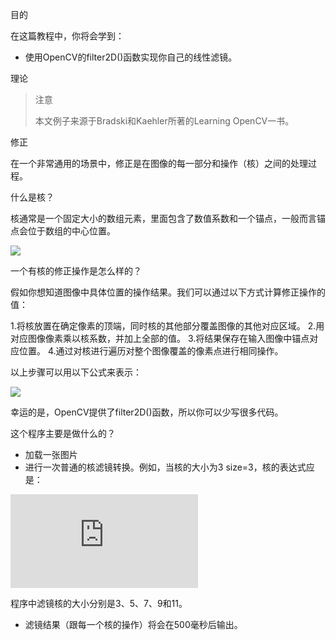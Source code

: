 目的

在这篇教程中，你将会学到：

* 使用OpenCV的filter2D()函数实现你自己的线性滤镜。

理论

> 注意
> 
> 本文例子来源于Bradski和Kaehler所著的Learning OpenCV一书。

修正

在一个非常通用的场景中，修正是在图像的每一部分和操作（核）之间的处理过程。

什么是核？

核通常是一个固定大小的数组元素，里面包含了数值系数和一个锚点，一般而言锚点会位于数组的中心位置。

![](https://docs.opencv.org/4.1.0/filter_2d_tutorial_kernel_theory.png)

一个有核的修正操作是怎么样的？

假如你想知道图像中具体位置的操作结果。我们可以通过以下方式计算修正操作的值：

1.将核放置在确定像素的顶端，同时核的其他部分覆盖图像的其他对应区域。
2.用对应图像像素乘以核系数，并加上全部的值。
3.将结果保存在输入图像中锚点对应位置。
4.通过对核进行遍历对整个图像覆盖的像素点进行相同操作。

以上步骤可以用以下公式来表示：

![](http://latex.codecogs.com/gif.latex?H(x,y)=\sum_{i=0}^{M_{i}-1}\sum_{j=0}^{M_{j}-1}I(x+i-a_{i},y+j-a_{j})K(i,j))

幸运的是，OpenCV提供了filter2D()函数，所以你可以少写很多代码。

这个程序主要是做什么的？

* 加载一张图片
* 进行一次普通的核滤镜转换。例如，当核的大小为3  size=3，核的表达式应是：

![](http://latex.codecogs.com/gif.latex?K%3D%5Cdfrac%7B1%7D%7B3%5Ccdot%7B3%7D%7D%5Cbegin%7Bbmatrix%7D1%261%261%5C%5C1%261%261%5C%5C1%261%261%5Cend%7Bbmatrix%7D)

程序中滤镜核的大小分别是3、5、7、9和11。

* 滤镜结果（跟每一个核的操作）将会在500毫秒后输出。